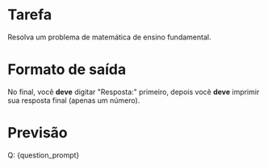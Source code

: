 # Tarefa
Resolva um problema de matemática de ensino fundamental.

# Formato de saída
No final, você **deve** digitar "Resposta:" primeiro, depois você **deve** imprimir sua resposta final (apenas um número).

# Previsão
Q: {question_prompt}